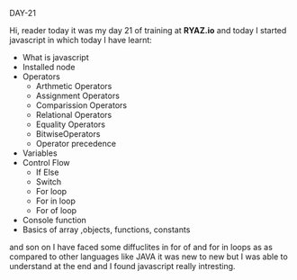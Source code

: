 DAY-21

Hi, reader  today it was my day 21 of training at **RYAZ.io** and today I started javascript in which today I have learnt:

* What is javascript
* Installed node
* Operators
    * Arthmetic Operators
    * Assignment Operators
    * Comparission Operators
    * Relational Operators
    * Equality Operators
    * BitwiseOperators
    * Operator precedence
* Variables
* Control Flow
    * If Else
    * Switch
    * For loop
    * For in loop
    * For of loop
* Console function
* Basics of array ,objects, functions, constants

 and son on I have faced some diffuclites in for of and for in loops as as compared to other languages like JAVA it was new to new but I was able to understand at the end and I found javascript really intresting.